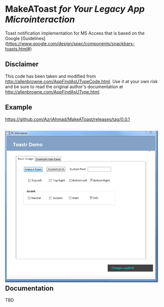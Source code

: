# MakeAToast *for Your Legacy App Microinteraction*
Toast notification implementation for MS Access that is based on the Google [Guidelines] (https://www.google.com/design/spec/components/snackbars-toasts.html#)

Disclaimer
---
This code has been taken and modified from http://allenbrowne.com/AppFindAsUTypeCode.html.
Use it at your own risk and be sure to read the original author's documentation at http://allenbrowne.com/AppFindAsUType.html. 


Example
---
https://github.com/AzriAhmad/MakeAToast/releases/tag/0.0.1


![alt tag](https://raw.githubusercontent.com/AzriAhmad/MakeAToast/master/Screenshot.png)
Documentation
---

TBD
